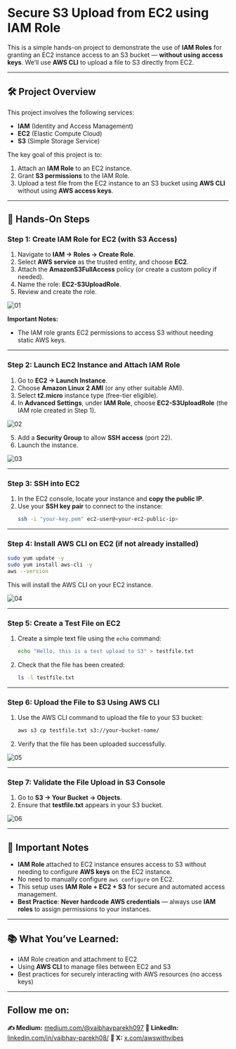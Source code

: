 # Secure S3 Upload from EC2 using IAM Role

This is a simple hands-on project to demonstrate the use of **IAM Roles** for granting an EC2 instance access to an S3 bucket — **without using access keys**. We’ll use **AWS CLI** to upload a file to S3 directly from EC2.

---

## 🛠 **Project Overview**

This project involves the following services:
- **IAM** (Identity and Access Management)
- **EC2** (Elastic Compute Cloud)
- **S3** (Simple Storage Service)

The key goal of this project is to:
1. Attach an **IAM Role** to an EC2 instance.
2. Grant **S3 permissions** to the IAM Role.
3. Upload a test file from the EC2 instance to an S3 bucket using **AWS CLI** without using **AWS access keys**.

---

## 🔧 **Hands-On Steps**

### Step 1: **Create IAM Role for EC2 (with S3 Access)**

1. Navigate to **IAM → Roles → Create Role**.
2. Select **AWS service** as the trusted entity, and choose **EC2**.
3. Attach the **AmazonS3FullAccess** policy (or create a custom policy if needed).
4. Name the role: **EC2-S3UploadRole**.
5. Review and create the role.

![01](https://github.com/user-attachments/assets/aee7e80e-786f-44e5-859d-4e0ebabbcd8b)

**Important Notes:**  
- The IAM role grants EC2 permissions to access S3 without needing static AWS keys.

---

### Step 2: **Launch EC2 Instance and Attach IAM Role**

1. Go to **EC2 → Launch Instance**.
2. Choose **Amazon Linux 2 AMI** (or any other suitable AMI).
3. Select **t2.micro** instance type (free-tier eligible).
4. In **Advanced Settings**, under **IAM Role**, choose **EC2-S3UploadRole** (the IAM role created in Step 1).

![02](https://github.com/user-attachments/assets/160e9e5e-1a8b-4fd1-ba9e-e42784a0b106)

5. Add a **Security Group** to allow **SSH access** (port 22).
6. Launch the instance.
   
![03](https://github.com/user-attachments/assets/c6faab5b-346d-42e9-a302-20f375c9e8b7)

---

### Step 3: **SSH into EC2**

1. In the EC2 console, locate your instance and **copy the public IP**.
2. Use your **SSH key pair** to connect to the instance:
   ```bash
   ssh -i "your-key.pem" ec2-user@<your-ec2-public-ip>
   ```

---

### Step 4: **Install AWS CLI on EC2 (if not already installed)**

```bash
sudo yum update -y
sudo yum install aws-cli -y
aws --version
```

This will install the AWS CLI on your EC2 instance.

![04](https://github.com/user-attachments/assets/7e795647-b1a6-4785-a762-d748ad56a45c)

---

### Step 5: **Create a Test File on EC2**

1. Create a simple text file using the `echo` command:
   ```bash
   echo "Hello, this is a test upload to S3" > testfile.txt
   ```
2. Check that the file has been created:
   ```bash
   ls -l testfile.txt
   ```

---

### Step 6: **Upload the File to S3 Using AWS CLI**

1. Use the AWS CLI command to upload the file to your S3 bucket:
   ```bash
   aws s3 cp testfile.txt s3://your-bucket-name/
   ```

2. Verify that the file has been uploaded successfully.

![05](https://github.com/user-attachments/assets/ceac1451-45c3-4020-9400-febb25059ea6)

---

### Step 7: **Validate the File Upload in S3 Console**

1. Go to **S3 → Your Bucket → Objects**.
2. Ensure that **testfile.txt** appears in your S3 bucket.

![06](https://github.com/user-attachments/assets/8fcf7102-4773-45cb-a5eb-6bba4e250d6c)

---

## 🔑 **Important Notes**

- **IAM Role** attached to EC2 instance ensures access to S3 without needing to configure **AWS keys** on the EC2 instance.
- No need to manually configure `aws configure` on EC2.
- This setup uses **IAM Role + EC2 + S3** for secure and automated access management.
- **Best Practice**: **Never hardcode AWS credentials** — always use **IAM roles** to assign permissions to your instances.

---

## 📚 **What You’ve Learned:**

- IAM Role creation and attachment to EC2
- Using **AWS CLI** to manage files between EC2 and S3
- Best practices for securely interacting with AWS resources (no access keys)

---

## Follow me on:
**✍️ Medium:** [medium.com/@vaibhavparekh097](https://medium.com/@vaibhavparekh097)
**🪪 LinkedIn:** [linkedin.com/in/vaibhav-parekh08/](https://www.linkedin.com/in/vaibhav-parekh08/)
**🔗 X:** [x.com/awswithvibes](https://x.com/awswithvibes)
